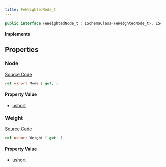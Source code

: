 ```yaml
---
title: FeWeightedNode_t
---
```


```csharp
public interface FeWeightedNode_t : ISchemaClass<FeWeightedNode_t>, ISchemaField, ISchemaClass, INativeHandle
```

#### Implements

## Properties

### Node

[Source Code](https://github.com/swiftly-solution/swiftlys2/blob/main/managed/src/SwiftlyS2.Generated/Schemas/Interfaces/FeWeightedNode_t.cs#L17)

```csharp
ref ushort Node { get; }
```

#### Property Value

- [ushort](https://learn.microsoft.com/dotnet/api/system.uint16)

### Weight

[Source Code](https://github.com/swiftly-solution/swiftlys2/blob/main/managed/src/SwiftlyS2.Generated/Schemas/Interfaces/FeWeightedNode_t.cs#L19)

```csharp
ref ushort Weight { get; }
```

#### Property Value

- [ushort](https://learn.microsoft.com/dotnet/api/system.uint16)

